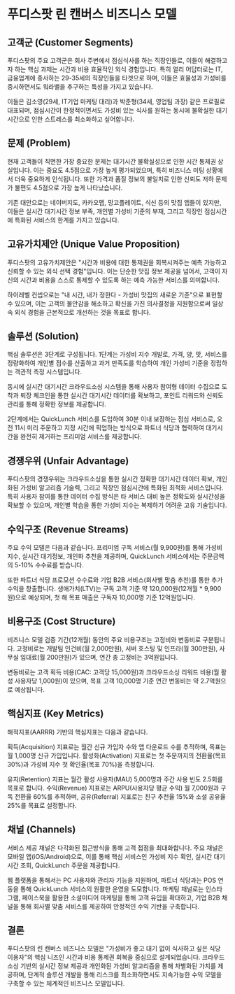 # 푸디스팟 린 캔버스 비즈니스 모델

## 고객군 (Customer Segments)

푸디스팟의 주요 고객군은 회사 주변에서 점심식사를 하는 직장인들로, 이들이 해결하고자 하는 핵심 과제는 시간과 비용 효율적인 외식 경험입니다. 특히 얼리 어답터로는 IT, 금융업계에 종사하는 29-35세의 직장인들을 타겟으로 하며, 이들은 효율성과 가성비를 중시하면서도 워라밸을 추구하는 특성을 가지고 있습니다.

이들은 김소영(29세, IT기업 마케팅 대리)과 박준형(34세, 영업팀 과장) 같은 프로필로 대표되며, 점심시간이 한정적이면서도 가성비 있는 식사를 원하는 동시에 불확실한 대기시간으로 인한 스트레스를 최소화하고 싶어합니다.

## 문제 (Problem)

현재 고객들이 직면한 가장 중요한 문제는 대기시간 불확실성으로 인한 시간 통제권 상실입니다. 이는 중요도 4.5점으로 가장 높게 평가되었으며, 특히 비즈니스 미팅 상황에서 더욱 중요하게 인식됩니다. 또한 가격과 품질 정보의 불일치로 인한 신뢰도 저하 문제가 불편도 4.5점으로 가장 높게 나타났습니다.

기존 대안으로는 네이버지도, 카카오맵, 망고플레이트, 식신 등의 맛집 앱들이 있지만, 이들은 실시간 대기시간 정보 부족, 개인별 가성비 기준의 부재, 그리고 직장인 점심시간에 특화된 서비스의 한계를 가지고 있습니다.

## 고유가치제안 (Unique Value Proposition)

푸디스팟의 고유가치제안은 "시간과 비용에 대한 통제권을 회복시켜주는 예측 가능하고 신뢰할 수 있는 외식 선택 경험"입니다. 이는 단순한 맛집 정보 제공을 넘어서, 고객이 자신의 시간과 비용을 스스로 통제할 수 있도록 하는 예측 가능한 서비스를 의미합니다.

하이레벨 컨셉으로는 "내 시간, 내가 정한다 - 가성비 맛집의 새로운 기준"으로 표현할 수 있으며, 이는 고객의 불안감을 해소하고 확신을 가진 의사결정을 지원함으로써 일상 속 외식 경험을 근본적으로 개선하는 것을 목표로 합니다.

## 솔루션 (Solution)

핵심 솔루션은 3단계로 구성됩니다. 1단계는 가성비 지수 개발로, 가격, 양, 맛, 서비스를 정량화하여 개인별 점수를 산출하고 과거 만족도를 학습하여 개인 가성비 기준을 정립하는 객관적 측정 시스템입니다.

동시에 실시간 대기시간 크라우드소싱 시스템을 통해 사용자 참여형 데이터 수집으로 도착과 퇴장 체크인을 통한 실시간 대기시간 데이터를 확보하고, 포인트 리워드와 신뢰도 관리를 통해 정확한 정보를 제공합니다.

2단계에서는 QuickLunch 서비스를 도입하여 30분 이내 보장하는 점심 서비스로, 오전 11시 미리 주문하고 지정 시간에 픽업하는 방식으로 파트너 식당과 협력하여 대기시간을 완전히 제거하는 프리미엄 서비스를 제공합니다.

## 경쟁우위 (Unfair Advantage)

푸디스팟의 경쟁우위는 크라우드소싱을 통한 실시간 정확한 대기시간 데이터 확보, 개인화된 가성비 알고리즘 기술력, 그리고 직장인 점심시간에 특화된 최적화 서비스입니다. 특히 사용자 참여를 통한 데이터 수집 방식은 타 서비스 대비 높은 정확도와 실시간성을 확보할 수 있으며, 개인별 학습을 통한 가성비 지수는 복제하기 어려운 고유 기술입니다.

## 수익구조 (Revenue Streams)

주요 수익 모델은 다음과 같습니다. 프리미엄 구독 서비스(월 9,900원)를 통해 가성비 지수, 실시간 대기정보, 개인화 추천을 제공하며, QuickLunch 서비스에서는 주문금액의 5-10% 수수료를 받습니다.

또한 파트너 식당 프로모션 수수료와 기업 B2B 서비스(회사별 맞춤 추천)를 통한 추가 수익을 창출합니다. 생애가치(LTV)는 구독 고객 기준 약 120,000원(12개월 * 9,900원)으로 예상되며, 첫 해 목표 매출은 구독자 10,000명 기준 12억원입니다.

## 비용구조 (Cost Structure)

비즈니스 모델 검증 기간(12개월) 동안의 주요 비용구조는 고정비와 변동비로 구분됩니다. 고정비로는 개발팀 인건비(월 2,000만원), 서버 호스팅 및 인프라(월 300만원), 사무실 임대료(월 200만원)가 있으며, 연간 총 고정비는 3억원입니다.

변동비로는 고객 획득 비용(CAC: 고객당 15,000원)과 크라우드소싱 리워드 비용(월 활성 사용자당 1,000원)이 있으며, 목표 고객 10,000명 기준 연간 변동비는 약 2.7억원으로 예상됩니다.

## 핵심지표 (Key Metrics)

해적지표(AARRR) 기반의 핵심지표는 다음과 같습니다.

획득(Acquisition) 지표로는 월간 신규 가입자 수와 앱 다운로드 수를 추적하며, 목표는 월 1,000명 신규 가입입니다. 활성화(Activation) 지표로는 첫 주문까지의 전환율(목표 30%)과 가성비 지수 첫 확인율(목표 70%)을 측정합니다.

유지(Retention) 지표는 월간 활성 사용자(MAU) 5,000명과 주간 사용 빈도 2.5회를 목표로 합니다. 수익(Revenue) 지표로는 ARPU(사용자당 평균 수익) 월 7,000원과 구독 전환율 60%를 추적하며, 공유(Referral) 지표로는 친구 추천율 15%와 소셜 공유율 25%를 목표로 설정합니다.

## 채널 (Channels)

서비스 제공 채널은 다각화된 접근방식을 통해 고객 접점을 최대화합니다. 주요 채널은 모바일 앱(iOS/Android)으로, 이를 통해 핵심 서비스인 가성비 지수 확인, 실시간 대기시간 조회, QuickLunch 주문을 제공합니다.

웹 플랫폼을 통해서는 PC 사용자와 관리자 기능을 지원하며, 파트너 식당과는 POS 연동을 통해 QuickLunch 서비스의 원활한 운영을 도모합니다. 마케팅 채널로는 인스타그램, 페이스북을 활용한 소셜미디어 마케팅을 통해 고객 유입을 확대하고, 기업 B2B 채널을 통해 회사별 맞춤 서비스를 제공하여 안정적인 수익 기반을 구축합니다.

## 결론

푸디스팟의 린 캔버스 비즈니스 모델은 "가성비가 좋고 대기 없이 식사하고 싶은 식당 이용자"의 핵심 니즈인 시간과 비용 통제권 회복을 중심으로 설계되었습니다. 크라우드소싱 기반의 실시간 정보 제공과 개인화된 가성비 알고리즘을 통해 차별화된 가치를 제공하며, 단계적 솔루션 개발을 통해 리스크를 최소화하면서도 지속가능한 수익 모델을 구축할 수 있는 체계적인 비즈니스 모델입니다.
